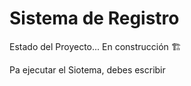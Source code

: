 <h1> Sistema de Registro </h1>  

Estado del Proyecto...  En construcción 🏗 

Pa ejecutar el Siotema, debes escribir
